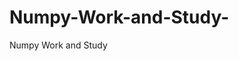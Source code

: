    # Numpy-Work-and-Study-
Numpy Work and Study 
                
                
              
                                  
                                    
                                                                                               
                                                                                                                                     
                     
                         
                       
                               
                                                                       
                                                       
                                 
                                          
              
                                                                                        
                           
                             
                                                      
                               
            
